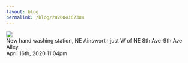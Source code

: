```yaml
---
layout: blog
permalink: /blog/202004162304
---
```


<img src="/blog/images/615622605407404032.jpg"/>
<div class="caption">New hand washing station, NE Ainsworth just W of NE 8th Ave-9th Ave Alley.<br/>

 </div>

<div id="footer">
<span id="timestamp"> April 16th, 2020 11:04pm </span>
</div>
